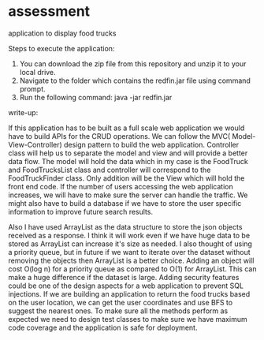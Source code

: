 # assessment
application to display food trucks

Steps to execute the application:
1. You can download the zip file from this repository and unzip it to your local drive.
2. Navigate to the folder which contains the redfin.jar file using command prompt.
3. Run the following command:
    java -jar redfin.jar
    
write-up:

If this application has to be built as a full scale web application we would have to build APIs for the CRUD operations. We can follow the MVC( Model-View-Controller) design pattern to build the web application. Controller class will help us to separate the model and view and will provide a better data flow. The model will hold the data which in my case is the FoodTruck and FoodTrucksList class and controller will correspond to the FoodTruckFinder class. Only addition will be the View which will hold the front end code. If the number of users accessing the web application increases, we will have to make sure the server can handle the traffic. We might also have to build a database if we have to store the user specific information to improve future search results.

Also I have used ArrayList as the data structure to store the json objects received as a response. I think it will work even if we have huge data to be stored as ArrayList can increase it's size as needed. I also thought of using a priority queue, but in future if we want to iterate over the dataset without removing the objects then ArrayList is a better choice. Adding an object will cost O(log n) for a priority queue as compared to O(1) for ArrayList. This can make a huge difference if the dataset is large. Adding security features could be one of the design aspects for a web application to prevent SQL injections. If we are building an application to return the food trucks based on the user location, we can get the user coordinates and use BFS to suggest the nearest ones. To make sure all the methods perform as expected we need to design test classes to make sure we have maximum code coverage and the application is safe for deployment. 
